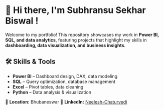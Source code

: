 # 👋 Hi there, I'm Subhransu Sekhar Biswal !  

Welcome to my portfolio! This repository showcases my work in **Power BI, SQL, and data analytics**, featuring projects that highlight my skills in **dashboarding, data visualization, and business insights**.  

## 🛠 Skills & Tools  
- **Power BI** – Dashboard design, DAX, data modeling  
- **SQL** – Query optimization, database management  
- **Excel** – Pivot tables, data cleaning  
- **Python** – Data analysis & visualization  

📍 **Location:** Bhubaneswar
📎 **LinkedIn:** [Neelesh-Chaturvedi](https://www.linkedin.com/in/subhransu-sekhar-biswal-332b93218/)  

